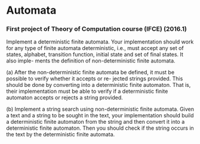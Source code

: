 # Automata
### First project of Theory of Computation course (IFCE) (2016.1)

Implement a deterministic finite automata. Your implementation should work for any type of finite automata deterministic,
i.e., must accept any set of states, alphabet, transition function, initial state and set of final states. It also imple-
ments the definition of non-deterministic finite automata.

(a) After the non-deterministic finite automata be defined, it must be possible to verify whether it accepts or re-
    jected strings provided. This should be done by converting into a deterministic finite automaton. That is, their
    implementation must be able to verify if a deterministic finite automaton accepts or rejects a string provided.

(b) Implement a string search using non-deterministic finite automata. Given a text and a string to be sought in the
    text, your implementation should build a deterministic finite automaton from the string and then convert it into
    a deterministic finite automaton. Then you should check if the string occurs in the text by the deterministic finite automata.
